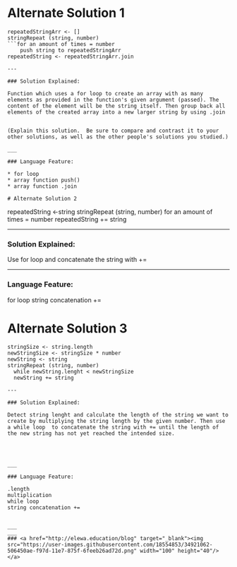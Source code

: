 # Alternate Solution 1 
```
repeatedStringArr <- []
stringRepeat (string, number)
```for an amount of times = number
    push string to repeatedStringArr
repeatedString <- repeatedStringArr.join

---

### Solution Explained:

Function which uses a for loop to create an array with as many elements as provided in the function's given argument (passed). The content of the element will be the string itself. Then group back all elements of the created array into a new larger string by using .join


(Explain this solution.  Be sure to compare and contrast it to your other solutions, as well as the other people's solutions you studied.)

___

### Language Feature:

* for loop
* array function push()
* array function .join

# Alternate Solution 2
```
repeatedString <-string
stringRepeat (string, number)
  for an amount of times = number
  repeatedString += string

---

### Solution Explained:

Use for loop  and concatenate the string with +=




___

### Language Feature:

for loop
string concatenation +=

# Alternate Solution 3
```
stringSize <- string.length
newStringSize <- stringSize * number
newString <- string
stringRepeat (string, number)
  while newString.lenght < newStringSize
  newString += string

---

### Solution Explained:

Detect string lenght and calculate the length of the string we want to create by multiplying the string length by the given number. Then use a while loop  to concatenate the string with += until the length of the new string has not yet reached the intended size.




___

### Language Feature:

.length
multiplication
while loop
string concatenation +=


___
___
### <a href="http://elewa.education/blog" target="_blank"><img src="https://user-images.githubusercontent.com/18554853/34921062-506450ae-f97d-11e7-875f-6feeb26ad72d.png" width="100" height="40"/></a>

